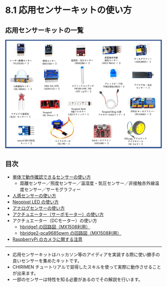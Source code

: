 # 8.1 応用センサーキットの使い方
## 応用センサーキットの一覧

<img src="./imgs/AppliedSensorKits.jpg" width=800>

## 目次
- [単体で動作確認できるセンサーの使い方](./chapter_8-1-1.md)
  - 距離センサー／照度センサー／温湿度・気圧センサー／非接触赤外線温度センサー／サーモグラフィー
- [人感センサーの使い方](./chapter_8-1-2.md)
- [Neopixel LED の使い方](./chapter_8-1-3.md)
- [アナログセンサーの使い方](./chapter_8-1-4.md)
- [アクチュエーター（サーボモーター）の使い方](./chapter_8-1-5.md)
- アクチュエーター（DCモーター）の使い方
  - [hbridge1 の回路図（MX1508利用）](./chapter_8-1-6.md)
  - [hbridge2-pca9685pwm の回路図（MX1508利用）](./chapter_8-1-7.md)
- [RaspberryPi のカメラに関する注意](./chapter_8-1-8.md)

---

- 応用センサーキットはハッカソン等のアイディアを実装する際に使い勝手の良いセンサーを集めたキットです。
- CHIRIMEN チュートリアルで習得したスキルを使って実際に動作させることが出来ます。
- 一部のセンサーは特性を知る必要があるのでその解説を行います。